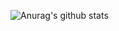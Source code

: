 ![Anurag's github stats](https://github-readme-stats.vercel.app/api?username=Poomipat&show_icons=true&theme=tokyonight&locale=th)
